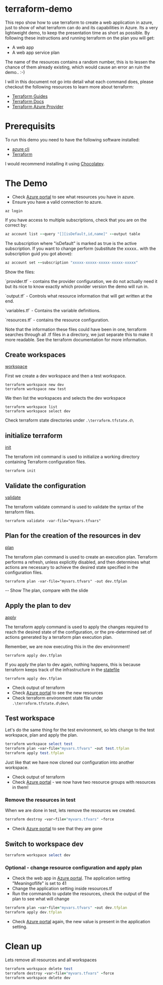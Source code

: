 # terraform-demo
This repo show how to use terraform to create a web application in azure, just to show of what terraform can do and its capabilities in Azure. Its a very lightweight demo, to keep the presentation time as short as possible.
By following these instructions and running terraform on the plan you will get:

- A web app
- A web app service plan 

The name of the resources contains a random number, this is to lessen the chance of them already existing, which would cause an error an ruin the demo.. :-)

I will in this document not go into detail what each command does, please checkout the following resources to learn more about terraform:

- [Terraform Guides](https://www.terraform.io/guides/index.html)
- [Terraform Docs](https://www.terraform.io/docs/index.html)
- [Terraform Azure Provider](https://www.terraform.io/docs/providers/azurerm/index.html)

# Prerequisits
To run this demo you need to have the following software installed:
- [azure cli](https://aka.ms/azcli)
- [Terraform](https://www.terraform.io/)

I would recommend installing it using [Chocolatey](https://chocolatey.org/).

# The Demo 
* Check [Azure portal](https://portal.azure.com) to see what resources you have in azure.
* Ensure you have a valid connection to azure.

```
az login
```

If you have access to multiple subscriptions, check that you are on the correct by: 

```ruby
az account list --query "[][isDefault,id,name]" --output table
```

The subscription where "isDefault" is marked as true is the active subscription. If you want to change perform (substitute the xxxxx.. with the subscription guid you got above):

```ruby
az account set --subscription "xxxxx-xxxxx-xxxxx-xxxxx-xxxxx"
```
Show the files:

´provider.tf´ - contains the provider configuration, we do not actually need it but its nice to know exactly which provider version the demo will run in.

´output.tf´ - Controls what resource information that will get written at the end.

´variables.tf´ - Contains the variable definitions.

´resources.tf´ - contains the resource configuration. 

Note that the information these files could have been in one, terraform searches through all .tf files in a directory, we just separate this to make it more readable. See the terraform documentation for more information.


## Create workspaces

[workspace](https://www.terraform.io/docs/commands/workspace/index.html)

First we create a dev workspace and then a test workspace.

```
terraform workspace new dev
terraform workspace new test
```

We then list the workspaces and selects the dev workspace

```
terraform workspace list
terraform workspace select dev
```

Check terraform state directories under ``` .\terraform.tfstate.d\ ```


## initialize terraform

[init](https://www.terraform.io/docs/commands/init.html)

The terraform init command is used to initialize a working directory containing Terraform configuration files.
```
terraform init
```

## Validate the configuration
[validate](https://www.terraform.io/docs/commands/validate.html
)

The terraform validate command is used to validate the syntax of the terraform files.

```
terraform validate -var-file="myvars.tfvars"
```

## Plan for the creation of the resources in dev
[plan](https://www.terraform.io/docs/commands/plan.html)

The terraform plan command is used to create an execution plan. Terraform performs a refresh, unless explicitly disabled, and then determines what actions are necessary to achieve the desired state specified in the configuration files.

```
terraform plan -var-file="myvars.tfvars" -out dev.tfplan
```

--  Show The plan, compare with the slide

## Apply the plan to dev
[apply](https://www.terraform.io/docs/commands/apply.html)

The terraform apply command is used to apply the changes required to reach the desired state of the configuration, or the pre-determined set of actions generated by a terraform plan execution plan.

Remember, we are now executing this in the dev environment!
```
terraform apply dev.tfplan
```

If you apply the plan to dev again, nothing happens, this is because terraform keeps track of the infrastructure in the [statefile](https://www.terraform.io/docs/state/index.html)

```
terraform apply dev.tfplan
```
* Check output of terraform
* Check [Azure portal](https://portal.azure.com) to see the new resources
* Check terraform environment state file under ``` .\terraform.tfstate.d\dev\ ```


## Test workspace
Let's do the same thing for the test environment, so lets change to the test workspace, plan and apply the plan.

```ruby
terraform workspace select test
terraform plan -var-file="myvars.tfvars" -out test.tfplan
terraform apply test.tfplan
```

Just like that we have now cloned our configuration into another workspace.

* Check output of terraform
* Check [Azure portal](https://portal.azure.com) - we now have two resource groups with resources in them!


### Remove the resources in test
When we are done in test, lets remove the resources we created.

```ruby
terraform destroy -var-file="myvars.tfvars" -force
```

* Check [Azure portal](https://portal.azure.com) to see that they are gone

## Switch to workspace dev

```ruby
terraform workspace select dev
```

### Optional - change resource configuration and apply plan

* Check the web app in [Azure portal](https://portal.azure.com). The application setting "Meaningoflife" is set to 41
* Change the application setting inside resources.tf
* Run the commands to update the resources, check the output of the plan to see what will change

```ruby
terraform plan -var-file="myvars.tfvars" -out dev.tfplan
terraform apply dev.tfplan
```

* Check [Azure portal](https://portal.azure.com) again, the new value is present in the application setting.


# Clean up
Lets remove all resources and all workspaces

```ruby
terraform workspace delete test
terraform destroy -var-file="myvars.tfvars" -force
terraform workspace delete dev
```

